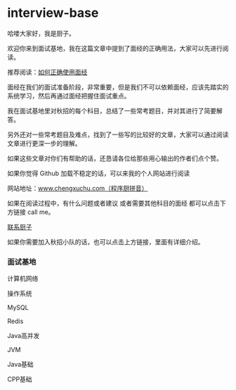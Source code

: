 # interview-base
哈喽大家好，我是厨子。

欢迎你来到面试基地，我在这篇文章中提到了面经的正确用法，大家可以先进行阅读。

推荐阅读：[如何正确使用面经](https://mp.weixin.qq.com/s/1NVJscKg1ueLF134FtgNnw)

面经在我们的面试准备阶段，非常重要，但是我们不可以依赖面经，应该先踏实的系统学习，然后再通过面经把握住面试重点。

我在面试基地里对秋招的每个科目，总结了一些常考题目，并对其进行了简要解答。

另外还对一些常考题目及难点，找到了一些写的比较好的文章，大家可以通过阅读文章进行更深一步的理解。

如果这些文章对你们有帮助的话，还恳请各位给那些用心输出的作者们点个赞。

如果你觉得 Github 加载不稳定的话，可以来我的个人网站进行阅读

网站地址：www.chengxuchu.com（程序厨拼音）

如果在阅读过程中，有什么问题或者建议 或者需要其他科目的面经 都可以点击下方链接 call me。

[联系厨子](http://www.chengxuchu.com/#/Exchange/README)

如果你需要加入秋招小队的话，也可以点击上方链接，里面有详细介绍。

### 面试基地

计算机网络

操作系统

MySQL

Redis

Java高并发

JVM

Java基础

CPP基础
